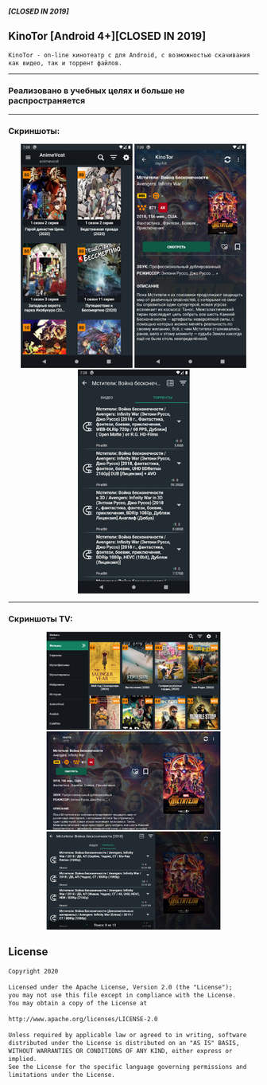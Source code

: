 ##### [CLOSED IN 2019]
## KinoTor [Android 4+][CLOSED IN 2019]
 
    KinoTor - on-line кинотеатр с для Android, с возможностью скачивания как видео, так и торрент файлов.
---

### Реализовано в учебных целях и больше не распространяется
---
### Скриншоты:
<p align="center">
  <img src="https://github.com/Tiarait/KinoTor/blob/master/screenshots/m1.png" height="450" title="hover text">
  <img src="https://github.com/Tiarait/KinoTor/blob/master/screenshots/m2.png" height="450" alt="accessibility text">
  <img src="https://github.com/Tiarait/KinoTor/blob/master/screenshots/m3.png" height="450" title="hover text">
</p>


---

### Скриншоты TV:
<p align="center">
  <img src="https://github.com/Tiarait/KinoTor/blob/master/screenshots/tv1.png" width="350" title="hover text">
  <img src="https://github.com/Tiarait/KinoTor/blob/master/screenshots/tv2.png" width="350" alt="accessibility text">
  <img src="https://github.com/Tiarait/KinoTor/blob/master/screenshots/tv3.png" width="350" title="hover text">
</p>

## License

    Copyright 2020

    Licensed under the Apache License, Version 2.0 (the "License");
    you may not use this file except in compliance with the License.
    You may obtain a copy of the License at

    http://www.apache.org/licenses/LICENSE-2.0

    Unless required by applicable law or agreed to in writing, software
    distributed under the License is distributed on an "AS IS" BASIS,
    WITHOUT WARRANTIES OR CONDITIONS OF ANY KIND, either express or implied.
    See the License for the specific language governing permissions and
    limitations under the License.


